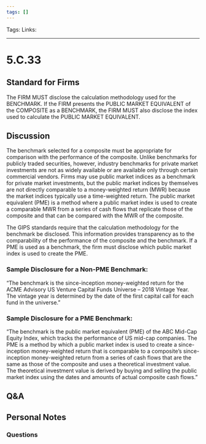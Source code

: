 ```yaml
---
tags: []
---
```

Tags:
Links: 
___
# 5.C.33
## Standard for Firms
The FIRM MUST disclose the calculation methodology used for the BENCHMARK. If the FIRM presents the PUBLIC MARKET EQUIVALENT of the COMPOSITE as a BENCHMARK, the FIRM MUST also disclose the index used to calculate the PUBLIC MARKET EQUIVALENT.
## Discussion
The benchmark selected for a composite must be appropriate for comparison with the performance of the composite. Unlike benchmarks for publicly traded securities, however, industry benchmarks for private market investments are not as widely available or are available only through certain commercial vendors. Firms may use public market indices as a benchmark for private market investments, but the public market indices by themselves are not directly comparable to a money-weighted return (MWR) because the market indices typically use a time-weighted return. The public market equivalent (PME) is a method where a public market index is used to create a comparable MWR from a series of cash flows that replicate those of the composite and that can be compared with the MWR of the composite.

The GIPS standards require that the calculation methodology for the benchmark be disclosed. This information provides transparency as to the comparability of the performance of the composite and the benchmark. If a PME is used as a benchmark, the firm must disclose which public market index is used to create the PME.
### Sample Disclosure for a Non-PME Benchmark:
“The benchmark is the since-inception money-weighted return for the ACME Advisory US Venture Capital Funds Universe – 2018 Vintage Year. The vintage year is determined by the date of the first capital call for each fund in the universe.”
### Sample Disclosure for a PME Benchmark:
“The benchmark is the public market equivalent (PME) of the ABC Mid-Cap Equity Index, which tracks the performance of US mid-cap companies. The PME is a method by which a public market index is used to create a since-inception money-weighted return that is comparable to a composite’s since-inception money-weighted return from a series of cash flows that are the same as those of the composite and uses a theoretical investment value. The theoretical investment value is derived by buying and selling the public market index using the dates and amounts of actual composite cash flows.”
## Q&A

## Personal Notes

### Questions